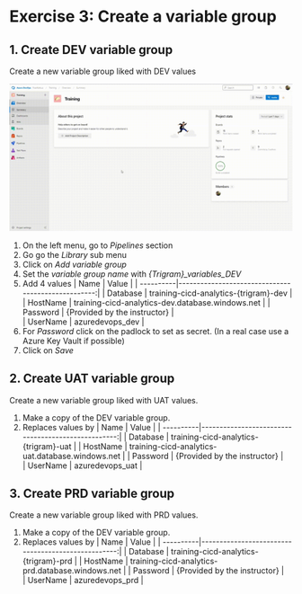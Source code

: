 # Exercise 3: Create a variable group

## 1. Create DEV variable group
Create a new variable group liked with DEV values

![](Images/3.1.gif)

1. On the left menu, go to _Pipelines_ section
2. Go go the _Library_ sub menu
3. Click on _Add variable group_
4. Set the _variable group name_ with _{Trigram}\_variables\_DEV_
5. Add 4 values 
    | Name      | Value                                              |
    | ----------|---------------------------------------------------:|
    | Database  | training-cicd-analytics-{trigram}-dev              | 
    | HostName  | training-cicd-analytics-dev.database.windows.net   |
    | Password  | {Provided by the instructor}                       |           
    | UserName  | azuredevops_dev                                    | 
6. For _Password_ click on the padlock to set as secret. (In a real case use a Azure Key Vault if possible)
7. Click on _Save_

## 2. Create UAT variable group
Create a new variable group liked with UAT values. 
1. Make a copy of the DEV variable group.
2. Replaces values by 
    | Name      | Value                                              |
    | ----------|---------------------------------------------------:|
    | Database  | training-cicd-analytics-{trigram}-uat              | 
    | HostName  | training-cicd-analytics-uat.database.windows.net   |
    | Password  | {Provided by the instructor}                       |           
    | UserName  | azuredevops_uat                                    | 

## 3. Create PRD variable group
Create a new variable group liked with PRD values. 
1. Make a copy of the DEV variable group.
2. Replaces values by 
    | Name      | Value                                              |
    | ----------|---------------------------------------------------:|
    | Database  | training-cicd-analytics-{trigram}-prd              | 
    | HostName  | training-cicd-analytics-prd.database.windows.net   |
    | Password  | {Provided by the instructor}                       |           
    | UserName  | azuredevops_prd                                    | 